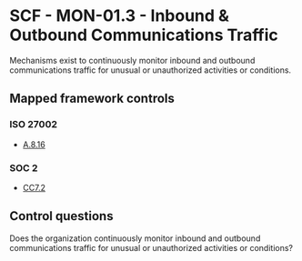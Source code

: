 # SCF - MON-01.3 - Inbound & Outbound Communications Traffic
Mechanisms exist to continuously monitor inbound and outbound communications traffic for unusual or unauthorized activities or conditions.
## Mapped framework controls
### ISO 27002
- [A.8.16](../iso27002/a-8.md#a816)
  
### SOC 2
- [CC7.2](../soc2/cc72.md)
  
## Control questions
Does the organization continuously monitor inbound and outbound communications traffic for unusual or unauthorized activities or conditions?
  